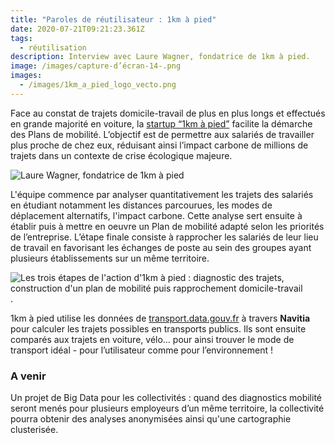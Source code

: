 ```yaml
---
title: "Paroles de réutilisateur : 1km à pied"
date: 2020-07-21T09:21:23.361Z
tags:
  - réutilisation
description: Interview avec Laure Wagner, fondatrice de 1km à pied.
image: /images/capture-d’écran-14-.png
images:
  - /images/1km_a_pied_logo_vecto.png
---
```

<!--StartFragment-->

Face au constat de trajets domicile-travail de plus en plus longs et effectués en grande majorité en voiture, la [startup “1km à pied”](https://www.1kmapied.com/) facilite la démarche des Plans de mobilité. L’objectif est de permettre aux salariés de travailler plus proche de chez eux, réduisant ainsi l’impact carbone de millions de trajets dans un contexte de crise écologique majeure.

![Laure Wagner, fondatrice de 1km à pied](/images/stand-1km-a-pied.jpg "Laure Wagner, fondatrice de 1km à pied")

L'équipe commence par analyser quantitativement les trajets des salariés en étudiant notamment les distances parcourues, les modes de déplacement alternatifs, l'impact carbone. Cette analyse sert ensuite à établir puis à mettre en oeuvre un Plan de mobilité adapté selon les priorités de l’entreprise. L’étape finale consiste à rapprocher les salariés de leur lieu de travail en favorisant les échanges de poste au sein des groupes ayant plusieurs établissements sur un même territoire.

![Les trois étapes de l'action d'1km à pied : diagnostic des trajets, construction d'un plan de mobilité puis rapprochement domicile-travail](/images/3-etapes-1km-a-pied.png "Les trois étapes d'action de la startup ").

1km à pied utilise les données de [transport.data.gouv.fr](https://transport.data.gouv.fr/) à travers **Navitia** pour calculer les trajets possibles en transports publics. Ils sont ensuite comparés aux trajets en voiture, vélo… pour ainsi trouver le mode de transport idéal - pour l’utilisateur comme pour l’environnement ! 

### A venir

<!--StartFragment-->

Un projet de Big Data pour les collectivités : quand des diagnostics mobilité seront menés pour plusieurs employeurs d’un même territoire, la collectivité pourra obtenir des analyses anonymisées ainsi qu'une cartographie clusterisée.

<!--EndFragment-->

<!--EndFragment-->
